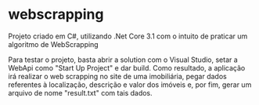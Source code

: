 # webscrapping
Projeto criado em C#, utilizando .Net Core 3.1 com o intuito de praticar um algoritmo de WebScrapping 

Para testar o projeto, basta abrir a solution com o Visual Studio, setar a WebApi como "Start Up Project" e dar build. Como resultado, a aplicação irá realizar o web scrapping no site de uma imobiliária, pegar dados referentes à localização, descrição e valor dos imóveis e, por fim, gerar um arquivo de nome "result.txt" com tais dados.
